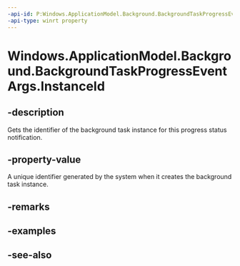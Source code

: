 ----api-id: P:Windows.ApplicationModel.Background.BackgroundTaskProgressEventArgs.InstanceId
-api-type: winrt property
---<!-- Property syntaxpublic System.Guid InstanceId { get; }--># Windows.ApplicationModel.Background.BackgroundTaskProgressEventArgs.InstanceId## -descriptionGets the identifier of the background task instance for this progress status notification.## -property-valueA unique identifier generated by the system when it creates the background task instance.## -remarks## -examples## -see-also